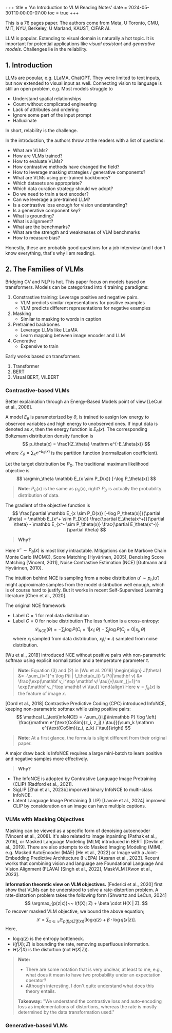+++
title = 'An Introduction to VLM Reading Notes'
date = 2024-05-30T10:00:00-07:00
toc = true
+++

This is a 76 pages paper. The authors come from Meta, U Toronto, CMU, MIT, NYU, Berkeley, U Marland, KAUST, CIFAR AI.

LLM is popular. Extending to visual domain is naturally a hot topic. It is important for potential applications like *visual assistant* and *generative models*. Challenges lie in the reliability.

## 1. Introduction

LLMs are popular, e.g. LLaMA, ChatGPT. They were limited to text inputs, but now extended to visual input as well. Connecting vision to language is still an open problem, e.g. Most models struggle to

- Understand spatial relationships
- Count without complicated engineering
- Lack of attributes and ordering
- Ignore some part of the input prompt
- Hallucinate

In short, relability is the challenge.

In the introduction, the authors throw at the readers with a list of questions:

- What are VLMs?
- How are VLMs trained?
- How to evaluate VLMs?
- How contrastive methods have changed the field?
- How to leverage masking strategies / generative components?
- What are VLMs using pre-trained backbones?
- Which datasets are appropriate?
- Which data curation strategy should we adopt?
- Do we need to train a text encoder?
- Can we leverage a pre-trained LLM?
- Is a contrastive loss enough for vision understanding?
- Is a generative component key?
- What is grounding?
- What is alignment?
- What are the benchmarks?
- What are the strength and weaknesses of VLM benchmarks
- How to measure bias?

Honestly, these are probably good questions for a job interview (and I don't know everything, that's why I am reading).

## 2. The Families of VLMs

Bridging CV and NLP is hot. This paper focus on models based on transformers. Models can be categorized into 4 training paradigms:

1. Constrastive training: Leverage positive and negative pairs.
   - VLM predicts similar representations for positive examples
   - VLM predicts different representations for negative examples
1. Masking
   - Similar to masking to words in caption
1. Pretrained backbones
   - Leverage LLMs like LLaMA
   - Learn mapping between image encoder and LLM
1. Generative
   - Expensive to train

Early works based on transformers

1. Transformer
2. BERT
3. Visual BERT, ViLBERT

### Contrastive-based VLMs

Better explaination through an Energy-Based Models point of view [LeCun et al., 2006].

A model $E_\theta$ is parameterized by $\theta$, is trained to assign low energy to observed variables and high energy to unobserved ones. If input data is denoted as $x$, then the energy function is $E_\theta(x)$. The corresponding Boltzmann distribution density function is
$$
p_\theta(x) = \frac1{Z_\theta} \mathrm e^{-E_\theta(x)}
$$
where $Z_\theta = \sum_x \mathrm e^{-E_\theta(x)}$ is the partition function (normalization coefficient).

Let the target distribution be $P_D$. The traditional maximum likelihood objective is $$ \argmin_\theta \mathbb E_{x \sim P_D(x)} [-\log P_\theta(x)] $$

> **Note**:
> $P_\theta(x)$ is the same as $p_\theta(x)$, right?
> $P_D$ is actually the probability distribution of data.

The gradient of the objective function is
$$
\frac{\partial \mathbb E_{x \sim P_D(x)} [-\log P_\theta(x)]}{\partial \theta} = \mathbb E_{x^+ \sim P_D(x)} \frac{\partial E_\theta(x^+)}{\partial \theta} - \mathbb E_{x^- \sim P_\theta(x)} \frac{\partial E_\theta(x^-)}{\partial \theta}
$$

> **Why?**

Here $x^-\sim P_\theta(x)$ is most likely intractable. Mitigations can be Markove Chain Monte Carlo (MCMC), Score Matching [Hyvärinen, 2005], Denoising Score Matching [Vincent, 2011], Noise Contrastive Estimation (NCE) [Gutmann and Hyvärinen, 2010].

The intuition behind NCE is sampling from a noise distribution $u' \sim p_n(u')$ might approximate samples from the model distribution well enough, which is of course hard to justify. But it works in recent Self-Supervised Learning literature [Chen et al., 2020].

The original NCE framework:

- Label $C=1$ for real data distribution
- Label $C=0$ for noise distribution
The loss funtion is a cross-entropy: $$
\mathcal L_\text{NCE}(\theta) = -\sum_i \log P(C_i=1|x_i; \theta) - \sum_j \log P(C_j=0| x_j, \theta)
$$ where $x_i$ sampled from data distribution, $x_j (j\ne i)$ sampled from noise distribution.

[Wu et al., 2018] introduced NCE without positive pairs with non-parametric softmax using explicit normalization and a temperature parameter $\tau$.

> **Note**:
> Equation (3) and (2) in [Wu et al. 2018] 
> \begin{align}
> J(\theta) &= -\sum_{i=1}^n \log P(i | f_\theta(x_i)) \\\\
> P(i|\mathbf v) &= \frac{\exp(\mathbf v_i^\top \mathbf v/ \tau)}{\sum_{j=1}^n \exp(\mathbf v_j^\top \mathbf v/ \tau)}
> \end{align}
> Here $\mathbf v = f_\theta (x)$ is the feature of image $x$.

[Oord et al., 2018] Contrastive Predictive Coding (CPC) introduced InfoNCE, keeping non-parametric softmax while using positive pairs:
$$ \mathcal L_\text{infoNCE} = -\sum_{(i,j)\in\mathbb P} \log \left( \frac{\mathrm e^{\text{CoSim}(z_i, z_j) / \tau}}{\sum_k \mathrm e^{\text{CoSim}(z_i, z_k) / \tau}}\right)
$$

> **Note**:
> At a first glance, the formula is slight different from their original paper.

A major draw back is InfoNCE requires a large mini-batch to learn positive and negative samples more effectively.

> **Why?**

- The InfoNCE is adopted by Contrastive Language Image Pretraining (CLIP) [Radford et al., 2021].
- SigLIP [Zhai et al., 2023b] imporved binary InfoNCE to multi-class InfoNCE.
- Latent Language Image Pretraining (LLIP) [Lavoie et al., 2024] improved CLIP by consideration on an image can have multiple captions.

### VLMs with Masking Objectives

Masking can be viewed as a specific form of denoising autoencoder [Vincent et al., 2008]. It's also related to image inpainting [Pathak et al., 2016], or Masked Language Modeling (MLM) introduced in BERT [Devlin et al., 2019]. There are also attempts to do Masked Imaging Modeling (MIM), e.g. Masked AutoEncoder (MAE) [He et al., 2022] or Image with a Joint-Embedding Predictive Architecture (I-JEPA) [Assran et al., 2023]. Recent works that combining vision and language are Foundational Language And Vision Alignment (FLAVA) [Singh et al., 2022], MaskVLM [Kwon et al., 2023].

**Information theoretic view on VLM objectives.** [Federici et al., 2020] first show that VLMs can be understood to solve a rate-distortion problem. A rate-distortion problem takes the following form [Shwartz and LeCun, 2024]
$$
\argmax_{p(z|x)}~~ I(f(X); Z) + \beta \cdot H(X | Z).
$$
To recover masked VLM objective, we bound the above equation;
$$
\mathcal L = \sum_{x\in\mathcal D} \mathbb E_{p(f) p(Z|f(x))} [\log q(z) + \beta \cdot \log q(x|z)].
$$
Here,

- $\log q(z)$ is the entropy bottleneck.
- $I(f(X); Z)$ is bounding the rate, removing superfluous information.
- $H(Z|X)$ is the distortion (not $H(X|Z)$).

> **Note:**
>
> - There are some notation that is very unclear, at least to me, e.g., what does it mean to have two probability under an expectation operator?
> - Although interesting, I don't quite understand what does this theory entails.
>
> **Takeaway:**
> "We understand the contrastive loss and auto-encoding loss as implementations of distortions, whereas the rate is mostly determined by the data transformation used."

### Generative-based VLMs

